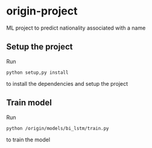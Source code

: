 # origin-project
ML project to predict nationality associated with a name

## Setup the project
Run 
```
python setup,py install
```
to install the dependencies and setup the project

## Train model

Run 

```
python /origin/models/bi_lstm/train.py
```
to train the model


